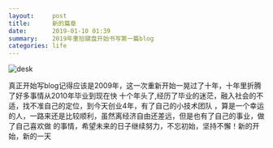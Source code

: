 ```yaml
---
layout:     post
title:      新的篇章
date:       2019-01-10 01:39
summary:    2019年重拾键盘开始书写第一篇blog
categories: life
---
```


![desk](https://i.loli.net/2019/01/10/5c3700a05e424.jpeg)

  真正开始写blog记得应该是2009年，这一次重新开始一晃过了十年，十年里折腾了好多事情从2010年毕业到现在快
十个年头了,经历了毕业的迷茫，融入社会的不适，找不准自己的定位，到今天创业4年，有了自己的小技术团队
，算是一个幸运的人，一路来还是比较顺利，虽然离经济自由还差远，但是也有了自己的事业，做了自己喜欢做
的事情，希望未来的日子继续努力，不忘初始，坚持不懈！新的开始，新的一天
